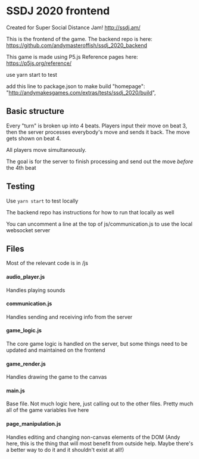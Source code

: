 # SSDJ 2020 frontend

Created for Super Social Distance Jam!
http://ssdj.am/

This is the frontend of the game.
The backend repo is here: https://github.com/andymasteroffish/ssdj_2020_backend

This game is made using P5.js
Reference pages here: https://p5js.org/reference/

use yarn start to test

add this line to package.json to make build
  "homepage": "http://andymakesgames.com/extras/tests/ssdj_2020/build",

## Basic structure

Every "turn" is broken up into 4 beats. Players input their move on beat 3, then the server processes everybody's move and sends it back. The move gets shown on beat 4.

All players move simultaneously.

The goal is for the server to finish processing and send out the move _before_ the 4th beat

## Testing

Use `yarn start` to test locally

The backend repo has instructions for how to run that locally as well

You can uncomment a line at the top of js/communication.js to use the local websocket server

## Files

Most of the relevant code is in /js

#### audio_player.js

Handles playing sounds

#### communication.js

Handles sending and receiving info from the server

#### game_logic.js

The core game logic is handled on the server, but some things need to be updated and maintained on the frontend

#### game_render.js

Handles drawing the game to the canvas

#### main.js

Base file. Not much logic here, just calling out to the other files.
Pretty much all of the game variables live here

#### page_manipulation.js

Handles editing and changing non-canvas elements of the DOM
(Andy here, this is the thing that will most benefit from outside help. Maybe there's a better way to do it and it shouldn't exist at all!)
